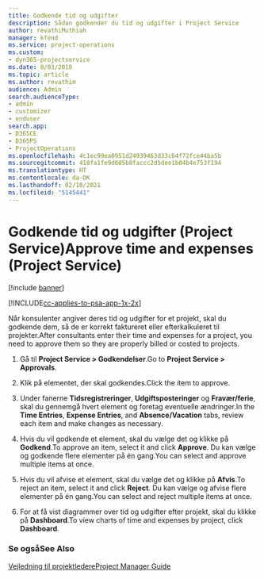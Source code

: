 ```yaml
---
title: Godkende tid og udgifter
description: Sådan godkender du tid og udgifter i Project Service
author: revathiMuthiah
manager: kfend
ms.service: project-operations
ms.custom:
- dyn365-projectservice
ms.date: 8/03/2018
ms.topic: article
ms.author: revathim
audience: Admin
search.audienceType:
- admin
- customizer
- enduser
search.app:
- D365CE
- D365PS
- ProjectOperations
ms.openlocfilehash: 4c1ec99ea0951d24939463d33c64f72fce44ba5b
ms.sourcegitcommit: 418fa1fe9d605b8faccc2d5dee1b04b4e753f194
ms.translationtype: HT
ms.contentlocale: da-DK
ms.lasthandoff: 02/10/2021
ms.locfileid: "5145441"
---
```

# <a name="approve-time-and-expenses-project-service"></a><span data-ttu-id="4dd7d-103">Godkende tid og udgifter (Project Service)</span><span class="sxs-lookup"><span data-stu-id="4dd7d-103">Approve time and expenses (Project Service)</span></span>

[!include [banner](../includes/psa-now-project-operations.md)]

[!INCLUDE[cc-applies-to-psa-app-1x-2x](../includes/cc-applies-to-psa-app-1x-2x.md)]

<span data-ttu-id="4dd7d-104">Når konsulenter angiver deres tid og udgifter for et projekt, skal du godkende dem, så de er korrekt faktureret eller efterkalkuleret til projekter.</span><span class="sxs-lookup"><span data-stu-id="4dd7d-104">After consultants enter their time and expenses for a project, you need to approve them so they are properly billed or costed to projects.</span></span>  
  
1.  <span data-ttu-id="4dd7d-105">Gå til **Project Service > Godkendelser**.</span><span class="sxs-lookup"><span data-stu-id="4dd7d-105">Go to **Project Service > Approvals**.</span></span>  
  
2.  <span data-ttu-id="4dd7d-106">Klik på elementet, der skal godkendes.</span><span class="sxs-lookup"><span data-stu-id="4dd7d-106">Click the item to approve.</span></span>  
  
3.  <span data-ttu-id="4dd7d-107">Under fanerne **Tidsregistreringer**, **Udgiftsposteringer** og **Fravær/ferie**, skal du gennemgå hvert element og foretag eventuelle ændringer.</span><span class="sxs-lookup"><span data-stu-id="4dd7d-107">In the **Time Entries**, **Expense Entries**, and **Absence/Vacation** tabs, review each item and make changes as necessary.</span></span>  
  
4.  <span data-ttu-id="4dd7d-108">Hvis du vil godkende et element, skal du vælge det og klikke på **Godkend**.</span><span class="sxs-lookup"><span data-stu-id="4dd7d-108">To approve an item, select it and click **Approve**.</span></span> <span data-ttu-id="4dd7d-109">Du kan vælge og godkende flere elementer på én gang.</span><span class="sxs-lookup"><span data-stu-id="4dd7d-109">You can select and approve multiple items at once.</span></span>  
  
5.  <span data-ttu-id="4dd7d-110">Hvis du vil afvise et element, skal du vælge det og klikke på **Afvis**.</span><span class="sxs-lookup"><span data-stu-id="4dd7d-110">To reject an item, select it and click **Reject**.</span></span> <span data-ttu-id="4dd7d-111">Du kan vælge og afvise flere elementer på én gang.</span><span class="sxs-lookup"><span data-stu-id="4dd7d-111">You can select and reject multiple items at once.</span></span>  
  
6.  <span data-ttu-id="4dd7d-112">For at få vist diagrammer over tid og udgifter efter projekt, skal du klikke på **Dashboard**.</span><span class="sxs-lookup"><span data-stu-id="4dd7d-112">To view charts of time and expenses by project, click **Dashboard**.</span></span>  
  
### <a name="see-also"></a><span data-ttu-id="4dd7d-113">Se også</span><span class="sxs-lookup"><span data-stu-id="4dd7d-113">See Also</span></span>  
 [<span data-ttu-id="4dd7d-114">Vejledning til projektledere</span><span class="sxs-lookup"><span data-stu-id="4dd7d-114">Project Manager Guide</span></span>](../psa/project-manager-guide.md)
